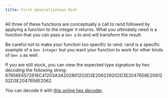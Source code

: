 ```yaml
---
title: First Generalization Hint
---
```


All three of these functions are conceptually a call to rand followed by
applying a function to the integer it returns. What you ultimately need is a
function that you can pass a `Gen a` to and will transform the result.

Be careful not to make your function too specific to rand. rand is a specific example of a `Gen Integer` but you want your function to work for other kinds of `Gen a` as well.

If you are still stuck, you can view the expected type signature by hex decoding the following string: 67656E6572616C41203A3A202861202D3E206229202D3E2047656E2061202D3E2047656E2062

You can decode it with [this online hex decoder](http://www.convertstring.com/EncodeDecode/HexDecode).
